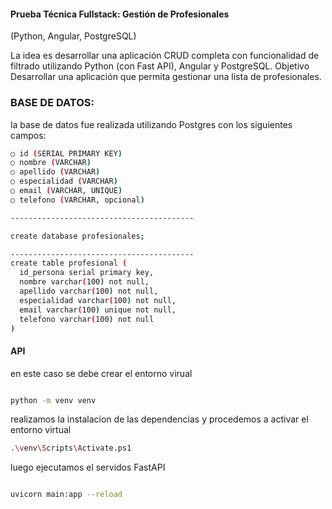 #### Prueba Técnica Fullstack: Gestión de Profesionales
(Python, Angular, PostgreSQL)

La idea es desarrollar una aplicación CRUD completa con funcionalidad de filtrado utilizando
Python (con Fast API), Angular y PostgreSQL.
Objetivo
Desarrollar una aplicación que permita gestionar una lista de profesionales.


### BASE DE DATOS: 

la base de datos fue realizada utilizando Postgres con los siguientes campos:
```bash
○ id (SERIAL PRIMARY KEY)
○ nombre (VARCHAR)
○ apellido (VARCHAR)
○ especialidad (VARCHAR)
○ email (VARCHAR, UNIQUE)
○ telefono (VARCHAR, opcional)

-----------------------------------------

create database profesionales;

-----------------------------------------
create table profesional (
  id_persona serial primary key,
  nombre varchar(100) not null,
  apellido varchar(100) not null,
  especialidad varchar(100) not null,
  email varchar(100) unique not null,
  telefono varchar(100) not null
)
```

#### API

en este caso se debe crear el entorno virual

```bash

python -m venv venv

```

realizamos la instalacion de las dependencias y procedemos a activar el entorno virtual

```bash
.\venv\Scripts\Activate.ps1

```

luego ejecutamos el servidos FastAPI 

```bash 

uvicorn main:app --reload

```

